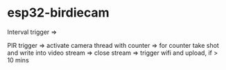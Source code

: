 # esp32-birdiecam

Interval trigger
         =>
         
PIR trigger => activate camera thread with counter
        => for counter
           take shot and write into video stream
        => close stream
        => trigger wifi and upload, if > 10 mins









